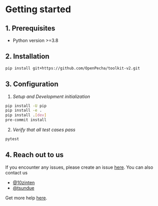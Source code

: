 # Getting started



## 1. Prerequisites

- Python version >=3.8

## 2. Installation
```bash
pip install git+https://github.com/OpenPecha/toolkit-v2.git
```

## 3. Configuration

1. _Setup and Development initialization_
```bash
pip install -U pip
pip install -e .
pip install .[dev]
pre-commit install

```

2. _Verify that all test cases pass_
```bash
pytest
```



## 4. Reach out to us
If you encounter any issues, please create an issue [here](https://github.com/OpenPecha/toolkit-v2/issues/new).
You can also contact us 
- [@10zinten](https://github.com/10zinten)
- [@tsundue](https://github.com/tenzin3)


Get more help [here](help.md).
